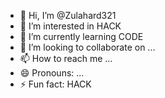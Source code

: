 - 👋 Hi, I’m @Zulahard321
- 👀 I’m interested in HACK
- 🌱 I’m currently learning CODE
- 💞️ I’m looking to collaborate on ...
- 📫 How to reach me ...
- 😄 Pronouns: ...
- ⚡ Fun fact: HACK

<!---
Zulahard321/Zulahard321 is a ✨ special ✨ repository because its `README.md` (this file) appears on your GitHub profile.
You can click the Preview link to take a look at your changes.
--->
